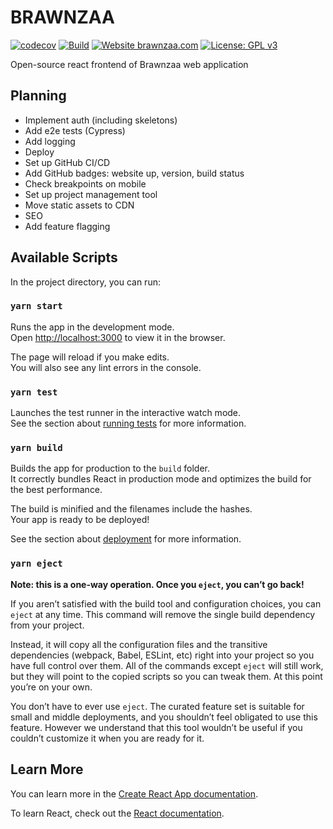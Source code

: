 # BRAWNZAA

[![codecov](https://codecov.io/gh/matjack9/brawnzaa-client/branch/master/graph/badge.svg)](https://codecov.io/gh/matjack9/brawnzaa-client)
[![Build](https://github.com/matjack9/brawnzaa-client/workflows/Build/badge.svg)](https://github.com/matjack9/brawnzaa-client/actions?query=workflow%3ABuild)
[![Website brawnzaa.com](https://img.shields.io/website-up-down-green-red/https/www.brawnzaa.com.svg)](https://www.brawnzaa.com)
[![License: GPL v3](https://img.shields.io/badge/License-GPLv3-blue.svg)](https://www.gnu.org/licenses/gpl-3.0)

Open-source react frontend of Brawnzaa web application

## Planning

- Implement auth (including skeletons)
- Add e2e tests (Cypress)
- Add logging
- Deploy
- Set up GitHub CI/CD
- Add GitHub badges: website up, version, build status
- Check breakpoints on mobile
- Set up project management tool
- Move static assets to CDN
- SEO
- Add feature flagging

## Available Scripts

In the project directory, you can run:

### `yarn start`

Runs the app in the development mode.<br />
Open [http://localhost:3000](http://localhost:3000) to view it in the browser.

The page will reload if you make edits.<br />
You will also see any lint errors in the console.

### `yarn test`

Launches the test runner in the interactive watch mode.<br />
See the section about [running tests](https://facebook.github.io/create-react-app/docs/running-tests) for more information.

### `yarn build`

Builds the app for production to the `build` folder.<br />
It correctly bundles React in production mode and optimizes the build for the best performance.

The build is minified and the filenames include the hashes.<br />
Your app is ready to be deployed!

See the section about [deployment](https://facebook.github.io/create-react-app/docs/deployment) for more information.

### `yarn eject`

**Note: this is a one-way operation. Once you `eject`, you can’t go back!**

If you aren’t satisfied with the build tool and configuration choices, you can `eject` at any time. This command will remove the single build dependency from your project.

Instead, it will copy all the configuration files and the transitive dependencies (webpack, Babel, ESLint, etc) right into your project so you have full control over them. All of the commands except `eject` will still work, but they will point to the copied scripts so you can tweak them. At this point you’re on your own.

You don’t have to ever use `eject`. The curated feature set is suitable for small and middle deployments, and you shouldn’t feel obligated to use this feature. However we understand that this tool wouldn’t be useful if you couldn’t customize it when you are ready for it.

## Learn More

You can learn more in the [Create React App documentation](https://facebook.github.io/create-react-app/docs/getting-started).

To learn React, check out the [React documentation](https://reactjs.org/).
